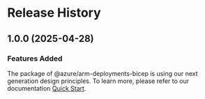 # Release History
    
## 1.0.0 (2025-04-28)

### Features Added

The package of @azure/arm-deployments-bicep is using our next generation design principles. To learn more, please refer to our documentation [Quick Start](https://aka.ms/azsdk/js/mgmt/quickstart).
